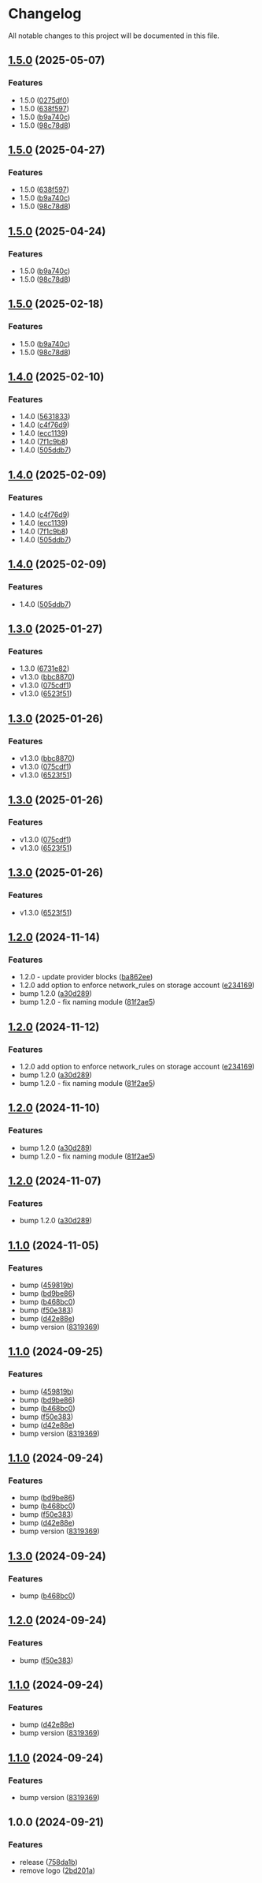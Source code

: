 # Changelog

All notable changes to this project will be documented in this file.

## [1.5.0](https://github.com/gofireflyio/terraform-firefly-azure-onboarding/compare/v1.4.0...v1.5.0) (2025-05-07)


### Features

* 1.5.0 ([0275df0](https://github.com/gofireflyio/terraform-firefly-azure-onboarding/commit/0275df021bb185c2a15a92631fa109c662fc5141))
* 1.5.0 ([638f597](https://github.com/gofireflyio/terraform-firefly-azure-onboarding/commit/638f597dc4d53a499925795e11ddae7fbec46940))
* 1.5.0 ([b9a740c](https://github.com/gofireflyio/terraform-firefly-azure-onboarding/commit/b9a740c8ea2fd1699da74b0d9fd5710e22ed1f61))
* 1.5.0 ([98c78d8](https://github.com/gofireflyio/terraform-firefly-azure-onboarding/commit/98c78d8afbace38952841dd25c27d90065e8c598))

## [1.5.0](https://github.com/gofireflyio/terraform-firefly-azure-onboarding/compare/v1.4.0...v1.5.0) (2025-04-27)


### Features

* 1.5.0 ([638f597](https://github.com/gofireflyio/terraform-firefly-azure-onboarding/commit/638f597dc4d53a499925795e11ddae7fbec46940))
* 1.5.0 ([b9a740c](https://github.com/gofireflyio/terraform-firefly-azure-onboarding/commit/b9a740c8ea2fd1699da74b0d9fd5710e22ed1f61))
* 1.5.0 ([98c78d8](https://github.com/gofireflyio/terraform-firefly-azure-onboarding/commit/98c78d8afbace38952841dd25c27d90065e8c598))

## [1.5.0](https://github.com/gofireflyio/terraform-firefly-azure-onboarding/compare/v1.4.0...v1.5.0) (2025-04-24)


### Features

* 1.5.0 ([b9a740c](https://github.com/gofireflyio/terraform-firefly-azure-onboarding/commit/b9a740c8ea2fd1699da74b0d9fd5710e22ed1f61))
* 1.5.0 ([98c78d8](https://github.com/gofireflyio/terraform-firefly-azure-onboarding/commit/98c78d8afbace38952841dd25c27d90065e8c598))

## [1.5.0](https://github.com/gofireflyio/terraform-firefly-azure-onboarding/compare/v1.4.0...v1.5.0) (2025-02-18)


### Features

* 1.5.0 ([b9a740c](https://github.com/gofireflyio/terraform-firefly-azure-onboarding/commit/b9a740c8ea2fd1699da74b0d9fd5710e22ed1f61))
* 1.5.0 ([98c78d8](https://github.com/gofireflyio/terraform-firefly-azure-onboarding/commit/98c78d8afbace38952841dd25c27d90065e8c598))

## [1.4.0](https://github.com/gofireflyio/terraform-firefly-azure-onboarding/compare/v1.3.0...v1.4.0) (2025-02-10)


### Features

* 1.4.0 ([5631833](https://github.com/gofireflyio/terraform-firefly-azure-onboarding/commit/56318337a5392618adee3a925a47fa8eb73b7ef6))
* 1.4.0 ([c4f76d9](https://github.com/gofireflyio/terraform-firefly-azure-onboarding/commit/c4f76d9a74cd1a423d6ce94663dcaf287dfa2c15))
* 1.4.0 ([ecc1139](https://github.com/gofireflyio/terraform-firefly-azure-onboarding/commit/ecc11395a80e4325c92839b4e59f05c24a10f767))
* 1.4.0 ([7f1c9b8](https://github.com/gofireflyio/terraform-firefly-azure-onboarding/commit/7f1c9b8d8f260e766ec41ba7ece130347fdc5ae1))
* 1.4.0 ([505ddb7](https://github.com/gofireflyio/terraform-firefly-azure-onboarding/commit/505ddb79809e7f2f96774f3bbe3f59b92991ace7))

## [1.4.0](https://github.com/gofireflyio/terraform-firefly-azure-onboarding/compare/v1.3.0...v1.4.0) (2025-02-09)


### Features

* 1.4.0 ([c4f76d9](https://github.com/gofireflyio/terraform-firefly-azure-onboarding/commit/c4f76d9a74cd1a423d6ce94663dcaf287dfa2c15))
* 1.4.0 ([ecc1139](https://github.com/gofireflyio/terraform-firefly-azure-onboarding/commit/ecc11395a80e4325c92839b4e59f05c24a10f767))
* 1.4.0 ([7f1c9b8](https://github.com/gofireflyio/terraform-firefly-azure-onboarding/commit/7f1c9b8d8f260e766ec41ba7ece130347fdc5ae1))
* 1.4.0 ([505ddb7](https://github.com/gofireflyio/terraform-firefly-azure-onboarding/commit/505ddb79809e7f2f96774f3bbe3f59b92991ace7))

## [1.4.0](https://github.com/gofireflyio/terraform-firefly-azure-onboarding/compare/v1.3.0...v1.4.0) (2025-02-09)


### Features

* 1.4.0 ([505ddb7](https://github.com/gofireflyio/terraform-firefly-azure-onboarding/commit/505ddb79809e7f2f96774f3bbe3f59b92991ace7))

## [1.3.0](https://github.com/gofireflyio/terraform-firefly-azure-onboarding/compare/v1.2.0...v1.3.0) (2025-01-27)


### Features

* 1.3.0 ([6731e82](https://github.com/gofireflyio/terraform-firefly-azure-onboarding/commit/6731e82c2fc572498258dbd320fbd4eaac9e2a40))
* v1.3.0 ([bbc8870](https://github.com/gofireflyio/terraform-firefly-azure-onboarding/commit/bbc887004250184a7441d7592cd76bed8134ee0f))
* v1.3.0 ([075cdf1](https://github.com/gofireflyio/terraform-firefly-azure-onboarding/commit/075cdf10c5b8d634b65457297e932272c74dc19a))
* v1.3.0 ([6523f51](https://github.com/gofireflyio/terraform-firefly-azure-onboarding/commit/6523f51553c6cac412a98e4d71f08405cff14dd0))

## [1.3.0](https://github.com/gofireflyio/terraform-firefly-azure-onboarding/compare/v1.2.0...v1.3.0) (2025-01-26)


### Features

* v1.3.0 ([bbc8870](https://github.com/gofireflyio/terraform-firefly-azure-onboarding/commit/bbc887004250184a7441d7592cd76bed8134ee0f))
* v1.3.0 ([075cdf1](https://github.com/gofireflyio/terraform-firefly-azure-onboarding/commit/075cdf10c5b8d634b65457297e932272c74dc19a))
* v1.3.0 ([6523f51](https://github.com/gofireflyio/terraform-firefly-azure-onboarding/commit/6523f51553c6cac412a98e4d71f08405cff14dd0))

## [1.3.0](https://github.com/gofireflyio/terraform-firefly-azure-onboarding/compare/v1.2.0...v1.3.0) (2025-01-26)


### Features

* v1.3.0 ([075cdf1](https://github.com/gofireflyio/terraform-firefly-azure-onboarding/commit/075cdf10c5b8d634b65457297e932272c74dc19a))
* v1.3.0 ([6523f51](https://github.com/gofireflyio/terraform-firefly-azure-onboarding/commit/6523f51553c6cac412a98e4d71f08405cff14dd0))

## [1.3.0](https://github.com/gofireflyio/terraform-firefly-azure-onboarding/compare/v1.2.0...v1.3.0) (2025-01-26)


### Features

* v1.3.0 ([6523f51](https://github.com/gofireflyio/terraform-firefly-azure-onboarding/commit/6523f51553c6cac412a98e4d71f08405cff14dd0))

## [1.2.0](https://github.com/gofireflyio/terraform-firefly-azure-onboarding/compare/v1.1.0...v1.2.0) (2024-11-14)


### Features

* 1.2.0 - update provider blocks ([ba862ee](https://github.com/gofireflyio/terraform-firefly-azure-onboarding/commit/ba862ee9e5cb4f703a076dca68d89ece8141350e))
* 1.2.0 add option to enforce network_rules on storage account ([e234169](https://github.com/gofireflyio/terraform-firefly-azure-onboarding/commit/e234169450738b1e0d4be7cee2e4231a8add6bdb))
* bump 1.2.0 ([a30d289](https://github.com/gofireflyio/terraform-firefly-azure-onboarding/commit/a30d2899688b5902db81397c85b05eb1bdb57ded))
* bump 1.2.0 - fix naming module ([81f2ae5](https://github.com/gofireflyio/terraform-firefly-azure-onboarding/commit/81f2ae53ccb776975481d8d31aebeba02ac144f1))

## [1.2.0](https://github.com/gofireflyio/terraform-firefly-azure-onboarding/compare/v1.1.0...v1.2.0) (2024-11-12)


### Features

* 1.2.0 add option to enforce network_rules on storage account ([e234169](https://github.com/gofireflyio/terraform-firefly-azure-onboarding/commit/e234169450738b1e0d4be7cee2e4231a8add6bdb))
* bump 1.2.0 ([a30d289](https://github.com/gofireflyio/terraform-firefly-azure-onboarding/commit/a30d2899688b5902db81397c85b05eb1bdb57ded))
* bump 1.2.0 - fix naming module ([81f2ae5](https://github.com/gofireflyio/terraform-firefly-azure-onboarding/commit/81f2ae53ccb776975481d8d31aebeba02ac144f1))

## [1.2.0](https://github.com/gofireflyio/terraform-firefly-azure-onboarding/compare/v1.1.0...v1.2.0) (2024-11-10)


### Features

* bump 1.2.0 ([a30d289](https://github.com/gofireflyio/terraform-firefly-azure-onboarding/commit/a30d2899688b5902db81397c85b05eb1bdb57ded))
* bump 1.2.0 - fix naming module ([81f2ae5](https://github.com/gofireflyio/terraform-firefly-azure-onboarding/commit/81f2ae53ccb776975481d8d31aebeba02ac144f1))

## [1.2.0](https://github.com/gofireflyio/terraform-firefly-azure-onboarding/compare/v1.1.0...v1.2.0) (2024-11-07)


### Features

* bump 1.2.0 ([a30d289](https://github.com/gofireflyio/terraform-firefly-azure-onboarding/commit/a30d2899688b5902db81397c85b05eb1bdb57ded))

## [1.1.0](https://github.com/gofireflyio/terraform-firefly-azure-onboarding/compare/v1.0.0...v1.1.0) (2024-11-05)


### Features

* bump ([459819b](https://github.com/gofireflyio/terraform-firefly-azure-onboarding/commit/459819bb18d39f191530d9ba71aa46fb0c4cdf8d))
* bump ([bd9be86](https://github.com/gofireflyio/terraform-firefly-azure-onboarding/commit/bd9be86141086220d01eefad51b467be02017c31))
* bump ([b468bc0](https://github.com/gofireflyio/terraform-firefly-azure-onboarding/commit/b468bc0e4c689e645ee7f93f14c301cfe8c1cc5f))
* bump ([f50e383](https://github.com/gofireflyio/terraform-firefly-azure-onboarding/commit/f50e383bfa14600493b651e89af6d016b34cc31a))
* bump ([d42e88e](https://github.com/gofireflyio/terraform-firefly-azure-onboarding/commit/d42e88e258b1a0deb18016a4e77c6ece58047dd4))
* bump version ([8319369](https://github.com/gofireflyio/terraform-firefly-azure-onboarding/commit/831936930df8c222da4fc9593ac28dd81c08dc07))

## [1.1.0](https://github.com/gofireflyio/terraform-firefly-azure-onboarding/compare/v1.0.0...v1.1.0) (2024-09-25)


### Features

* bump ([459819b](https://github.com/gofireflyio/terraform-firefly-azure-onboarding/commit/459819bb18d39f191530d9ba71aa46fb0c4cdf8d))
* bump ([bd9be86](https://github.com/gofireflyio/terraform-firefly-azure-onboarding/commit/bd9be86141086220d01eefad51b467be02017c31))
* bump ([b468bc0](https://github.com/gofireflyio/terraform-firefly-azure-onboarding/commit/b468bc0e4c689e645ee7f93f14c301cfe8c1cc5f))
* bump ([f50e383](https://github.com/gofireflyio/terraform-firefly-azure-onboarding/commit/f50e383bfa14600493b651e89af6d016b34cc31a))
* bump ([d42e88e](https://github.com/gofireflyio/terraform-firefly-azure-onboarding/commit/d42e88e258b1a0deb18016a4e77c6ece58047dd4))
* bump version ([8319369](https://github.com/gofireflyio/terraform-firefly-azure-onboarding/commit/831936930df8c222da4fc9593ac28dd81c08dc07))

## [1.1.0](https://github.com/gofireflyio/terraform-firefly-azure-onboarding/compare/v1.0.0...v1.1.0) (2024-09-24)


### Features

* bump ([bd9be86](https://github.com/gofireflyio/terraform-firefly-azure-onboarding/commit/bd9be86141086220d01eefad51b467be02017c31))
* bump ([b468bc0](https://github.com/gofireflyio/terraform-firefly-azure-onboarding/commit/b468bc0e4c689e645ee7f93f14c301cfe8c1cc5f))
* bump ([f50e383](https://github.com/gofireflyio/terraform-firefly-azure-onboarding/commit/f50e383bfa14600493b651e89af6d016b34cc31a))
* bump ([d42e88e](https://github.com/gofireflyio/terraform-firefly-azure-onboarding/commit/d42e88e258b1a0deb18016a4e77c6ece58047dd4))
* bump version ([8319369](https://github.com/gofireflyio/terraform-firefly-azure-onboarding/commit/831936930df8c222da4fc9593ac28dd81c08dc07))

## [1.3.0](https://github.com/gofireflyio/terraform-firefly-azure-onboarding/compare/v1.2.0...v1.3.0) (2024-09-24)


### Features

* bump ([b468bc0](https://github.com/gofireflyio/terraform-firefly-azure-onboarding/commit/b468bc0e4c689e645ee7f93f14c301cfe8c1cc5f))

## [1.2.0](https://github.com/gofireflyio/terraform-firefly-azure-onboarding/compare/v1.1.0...v1.2.0) (2024-09-24)


### Features

* bump ([f50e383](https://github.com/gofireflyio/terraform-firefly-azure-onboarding/commit/f50e383bfa14600493b651e89af6d016b34cc31a))

## [1.1.0](https://github.com/gofireflyio/terraform-firefly-azure-onboarding/compare/v1.0.0...v1.1.0) (2024-09-24)


### Features

* bump ([d42e88e](https://github.com/gofireflyio/terraform-firefly-azure-onboarding/commit/d42e88e258b1a0deb18016a4e77c6ece58047dd4))
* bump version ([8319369](https://github.com/gofireflyio/terraform-firefly-azure-onboarding/commit/831936930df8c222da4fc9593ac28dd81c08dc07))

## [1.1.0](https://github.com/gofireflyio/terraform-firefly-azure-onboarding/compare/v1.0.0...v1.1.0) (2024-09-24)


### Features

* bump version ([8319369](https://github.com/gofireflyio/terraform-firefly-azure-onboarding/commit/831936930df8c222da4fc9593ac28dd81c08dc07))

## 1.0.0 (2024-09-21)


### Features

* release ([758da1b](https://github.com/gofireflyio/terraform-firefly-azure-onboarding/commit/758da1bf56c1fa0c08d0a13c92d697e4c0f754bf))
* remove logo ([2bd201a](https://github.com/gofireflyio/terraform-firefly-azure-onboarding/commit/2bd201abee15069be1949fb355825dce3677e4e6))
